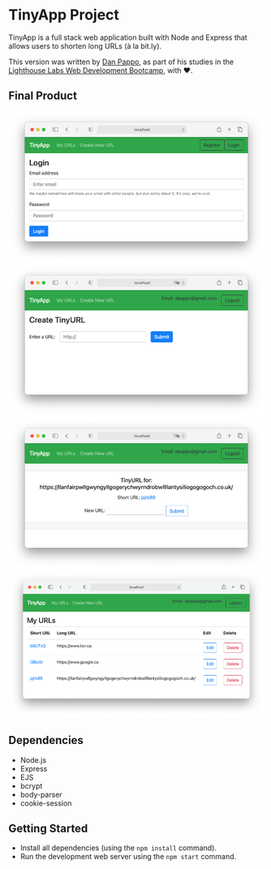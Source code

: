 # TinyApp Project

TinyApp is a full stack web application built with Node and Express that allows users to shorten long URLs (à la bit.ly).

This version was written by [Dan Pappo](https://github.com/dpappo), as part of his studies in the [Lighthouse Labs Web Development Bootcamp](https://www.lighthouselabs.ca/en/web-development-bootcamp), with ❤️.


## Final Product

!["Look ma', I'm logging in!"](/screenshots/login.png)
!["Here, is where you begin the magic trick of shortening your URL"](/screenshots/new.png)
!["Need to make changes? No problem"](/screenshots/show.png)
!["Save your URLs here, and keep em' until we restart the server"](/screenshots/urls.png)

## Dependencies

- Node.js
- Express
- EJS
- bcrypt
- body-parser
- cookie-session

## Getting Started

- Install all dependencies (using the `npm install` command).
- Run the development web server using the `npm start` command.